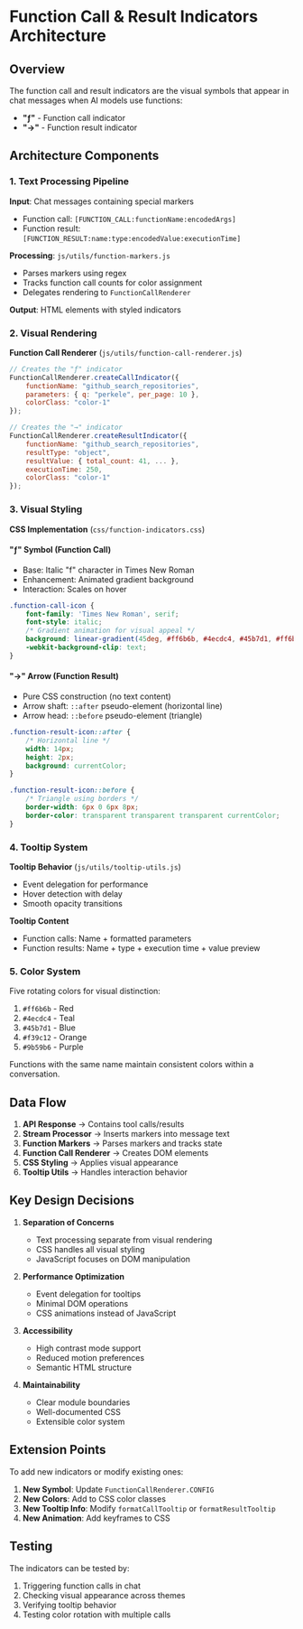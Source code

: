 # Function Call & Result Indicators Architecture

## Overview

The function call and result indicators are the visual symbols that appear in chat messages when AI models use functions:
- **"ƒ"** - Function call indicator
- **"→"** - Function result indicator

## Architecture Components

### 1. Text Processing Pipeline

**Input**: Chat messages containing special markers
- Function call: `[FUNCTION_CALL:functionName:encodedArgs]`
- Function result: `[FUNCTION_RESULT:name:type:encodedValue:executionTime]`

**Processing**: `js/utils/function-markers.js`
- Parses markers using regex
- Tracks function call counts for color assignment
- Delegates rendering to `FunctionCallRenderer`

**Output**: HTML elements with styled indicators

### 2. Visual Rendering

**Function Call Renderer** (`js/utils/function-call-renderer.js`)
```javascript
// Creates the "ƒ" indicator
FunctionCallRenderer.createCallIndicator({
    functionName: "github_search_repositories",
    parameters: { q: "perkele", per_page: 10 },
    colorClass: "color-1"
});

// Creates the "→" indicator
FunctionCallRenderer.createResultIndicator({
    functionName: "github_search_repositories",
    resultType: "object",
    resultValue: { total_count: 41, ... },
    executionTime: 250,
    colorClass: "color-1"
});
```

### 3. Visual Styling

**CSS Implementation** (`css/function-indicators.css`)

#### "ƒ" Symbol (Function Call)
- Base: Italic "f" character in Times New Roman
- Enhancement: Animated gradient background
- Interaction: Scales on hover

```css
.function-call-icon {
    font-family: 'Times New Roman', serif;
    font-style: italic;
    /* Gradient animation for visual appeal */
    background: linear-gradient(45deg, #ff6b6b, #4ecdc4, #45b7d1, #ff6b6b);
    -webkit-background-clip: text;
}
```

#### "→" Arrow (Function Result)
- Pure CSS construction (no text content)
- Arrow shaft: `::after` pseudo-element (horizontal line)
- Arrow head: `::before` pseudo-element (triangle)

```css
.function-result-icon::after {
    /* Horizontal line */
    width: 14px;
    height: 2px;
    background: currentColor;
}

.function-result-icon::before {
    /* Triangle using borders */
    border-width: 6px 0 6px 8px;
    border-color: transparent transparent transparent currentColor;
}
```

### 4. Tooltip System

**Tooltip Behavior** (`js/utils/tooltip-utils.js`)
- Event delegation for performance
- Hover detection with delay
- Smooth opacity transitions

**Tooltip Content**
- Function calls: Name + formatted parameters
- Function results: Name + type + execution time + value preview

### 5. Color System

Five rotating colors for visual distinction:
1. `#ff6b6b` - Red
2. `#4ecdc4` - Teal
3. `#45b7d1` - Blue
4. `#f39c12` - Orange
5. `#9b59b6` - Purple

Functions with the same name maintain consistent colors within a conversation.

## Data Flow

1. **API Response** → Contains tool calls/results
2. **Stream Processor** → Inserts markers into message text
3. **Function Markers** → Parses markers and tracks state
4. **Function Call Renderer** → Creates DOM elements
5. **CSS Styling** → Applies visual appearance
6. **Tooltip Utils** → Handles interaction behavior

## Key Design Decisions

1. **Separation of Concerns**
   - Text processing separate from visual rendering
   - CSS handles all visual styling
   - JavaScript focuses on DOM manipulation

2. **Performance Optimization**
   - Event delegation for tooltips
   - Minimal DOM operations
   - CSS animations instead of JavaScript

3. **Accessibility**
   - High contrast mode support
   - Reduced motion preferences
   - Semantic HTML structure

4. **Maintainability**
   - Clear module boundaries
   - Well-documented CSS
   - Extensible color system

## Extension Points

To add new indicators or modify existing ones:

1. **New Symbol**: Update `FunctionCallRenderer.CONFIG`
2. **New Colors**: Add to CSS color classes
3. **New Tooltip Info**: Modify `formatCallTooltip` or `formatResultTooltip`
4. **New Animation**: Add keyframes to CSS

## Testing

The indicators can be tested by:
1. Triggering function calls in chat
2. Checking visual appearance across themes
3. Verifying tooltip behavior
4. Testing color rotation with multiple calls
